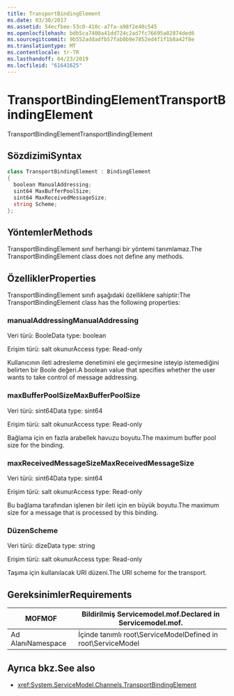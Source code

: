 ```yaml
---
title: TransportBindingElement
ms.date: 03/30/2017
ms.assetid: 54ecfbee-53c0-410c-a7fa-a98f2e40c545
ms.openlocfilehash: bdb5ca7400a41dd724c2ad7fc76695a82874ded6
ms.sourcegitcommit: 9b552addadfb57fab0b9e7852ed4f1f1b8a42f8e
ms.translationtype: MT
ms.contentlocale: tr-TR
ms.lasthandoff: 04/23/2019
ms.locfileid: "61641625"
---
```

# <a name="transportbindingelement"></a><span data-ttu-id="01a4d-102">TransportBindingElement</span><span class="sxs-lookup"><span data-stu-id="01a4d-102">TransportBindingElement</span></span>
<span data-ttu-id="01a4d-103">TransportBindingElement</span><span class="sxs-lookup"><span data-stu-id="01a4d-103">TransportBindingElement</span></span>  
  
## <a name="syntax"></a><span data-ttu-id="01a4d-104">Sözdizimi</span><span class="sxs-lookup"><span data-stu-id="01a4d-104">Syntax</span></span>  
  
```csharp
class TransportBindingElement : BindingElement  
{  
  boolean ManualAddressing;  
  sint64 MaxBufferPoolSize;  
  sint64 MaxReceivedMessageSize;  
  string Scheme;  
};  
```  
  
## <a name="methods"></a><span data-ttu-id="01a4d-105">Yöntemler</span><span class="sxs-lookup"><span data-stu-id="01a4d-105">Methods</span></span>  
 <span data-ttu-id="01a4d-106">TransportBindingElement sınıf herhangi bir yöntemi tanımlamaz.</span><span class="sxs-lookup"><span data-stu-id="01a4d-106">The TransportBindingElement class does not define any methods.</span></span>  
  
## <a name="properties"></a><span data-ttu-id="01a4d-107">Özellikler</span><span class="sxs-lookup"><span data-stu-id="01a4d-107">Properties</span></span>  
 <span data-ttu-id="01a4d-108">TransportBindingElement sınıfı aşağıdaki özelliklere sahiptir:</span><span class="sxs-lookup"><span data-stu-id="01a4d-108">The TransportBindingElement class has the following properties:</span></span>  
  
### <a name="manualaddressing"></a><span data-ttu-id="01a4d-109">manualAddressing</span><span class="sxs-lookup"><span data-stu-id="01a4d-109">ManualAddressing</span></span>  
 <span data-ttu-id="01a4d-110">Veri türü: Boole</span><span class="sxs-lookup"><span data-stu-id="01a4d-110">Data type: boolean</span></span>  
  
 <span data-ttu-id="01a4d-111">Erişim türü: salt okunur</span><span class="sxs-lookup"><span data-stu-id="01a4d-111">Access type: Read-only</span></span>  
  
 <span data-ttu-id="01a4d-112">Kullanıcının ileti adresleme denetimini ele geçirmesine isteyip istemediğini belirten bir Boole değeri.</span><span class="sxs-lookup"><span data-stu-id="01a4d-112">A boolean value that specifies whether the user wants to take control of message addressing.</span></span>  
  
### <a name="maxbufferpoolsize"></a><span data-ttu-id="01a4d-113">maxBufferPoolSize</span><span class="sxs-lookup"><span data-stu-id="01a4d-113">MaxBufferPoolSize</span></span>  
 <span data-ttu-id="01a4d-114">Veri türü: sint64</span><span class="sxs-lookup"><span data-stu-id="01a4d-114">Data type: sint64</span></span>  
  
 <span data-ttu-id="01a4d-115">Erişim türü: salt okunur</span><span class="sxs-lookup"><span data-stu-id="01a4d-115">Access type: Read-only</span></span>  
  
 <span data-ttu-id="01a4d-116">Bağlama için en fazla arabellek havuzu boyutu.</span><span class="sxs-lookup"><span data-stu-id="01a4d-116">The maximum buffer pool size for the binding.</span></span>  
  
### <a name="maxreceivedmessagesize"></a><span data-ttu-id="01a4d-117">maxReceivedMessageSize</span><span class="sxs-lookup"><span data-stu-id="01a4d-117">MaxReceivedMessageSize</span></span>  
 <span data-ttu-id="01a4d-118">Veri türü: sint64</span><span class="sxs-lookup"><span data-stu-id="01a4d-118">Data type: sint64</span></span>  
  
 <span data-ttu-id="01a4d-119">Erişim türü: salt okunur</span><span class="sxs-lookup"><span data-stu-id="01a4d-119">Access type: Read-only</span></span>  
  
 <span data-ttu-id="01a4d-120">Bu bağlama tarafından işlenen bir ileti için en büyük boyutu.</span><span class="sxs-lookup"><span data-stu-id="01a4d-120">The maximum size for a message that is processed by this binding.</span></span>  
  
### <a name="scheme"></a><span data-ttu-id="01a4d-121">Düzen</span><span class="sxs-lookup"><span data-stu-id="01a4d-121">Scheme</span></span>  
 <span data-ttu-id="01a4d-122">Veri türü: dize</span><span class="sxs-lookup"><span data-stu-id="01a4d-122">Data type: string</span></span>  
  
 <span data-ttu-id="01a4d-123">Erişim türü: salt okunur</span><span class="sxs-lookup"><span data-stu-id="01a4d-123">Access type: Read-only</span></span>  
  
 <span data-ttu-id="01a4d-124">Taşıma için kullanılacak URI düzeni.</span><span class="sxs-lookup"><span data-stu-id="01a4d-124">The URI scheme for the transport.</span></span>  
  
## <a name="requirements"></a><span data-ttu-id="01a4d-125">Gereksinimler</span><span class="sxs-lookup"><span data-stu-id="01a4d-125">Requirements</span></span>  
  
|<span data-ttu-id="01a4d-126">MOF</span><span class="sxs-lookup"><span data-stu-id="01a4d-126">MOF</span></span>|<span data-ttu-id="01a4d-127">Bildirilmiş Servicemodel.mof.</span><span class="sxs-lookup"><span data-stu-id="01a4d-127">Declared in Servicemodel.mof.</span></span>|  
|---------|-----------------------------------|  
|<span data-ttu-id="01a4d-128">Ad Alanı</span><span class="sxs-lookup"><span data-stu-id="01a4d-128">Namespace</span></span>|<span data-ttu-id="01a4d-129">İçinde tanımlı root\ServiceModel</span><span class="sxs-lookup"><span data-stu-id="01a4d-129">Defined in root\ServiceModel</span></span>|  
  
## <a name="see-also"></a><span data-ttu-id="01a4d-130">Ayrıca bkz.</span><span class="sxs-lookup"><span data-stu-id="01a4d-130">See also</span></span>

- <xref:System.ServiceModel.Channels.TransportBindingElement>
